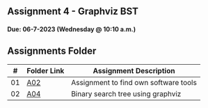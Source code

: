 ## Assignment 4 - Graphviz BST
#### Due: 06-7-2023 (Wednesday @ 10:10 a.m.)

##  Assignments Folder

|   #   | Folder Link | Assignment Description |
| :---: | ----------- | ---------------------- |
|    01  |  [A02](https://github.com/ATHUL107/4883-SoftwareTools-Sajikumar/tree/main/Assignments/A02)|Assignment to find own software tools|  
|    02  |  [A04](https://github.com/ATHUL107/4883-SoftwareTools-Sajikumar/tree/main/Assignments/A01)|Binary search tree using graphviz| 
                  
